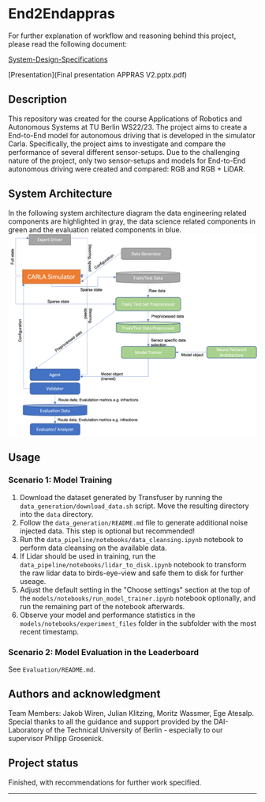 # End2Endappras
For further explanation of workflow and reasoning behind this project, please read the following document: 

[System-Design-Specifications](system_design_specifications.pdf)

[Presentation](Final presentation APPRAS V2.pptx.pdf)

## Description

This repository was created for the course Applications of Robotics and Autonomous Systems at TU Berlin WS22/23. 
The project aims to create a End-to-End model for autonomous driving that is developed in the simulator Carla. 
Specifically, the project aims to investigate and compare the performance of several different sensor-setups. 
Due to the challenging nature of the project, only two sensor-setups and models for End-to-End autonomous driving were created and compared: RGB and RGB + LiDAR. 

## System Architecture
In the following system architecture diagram the data engineering related components are highlighted in gray, the data science related components in green and the evaluation related components in blue.
![System architecture of project](figures/architecture.png "System architecture")


## Usage

### Scenario 1: Model Training
1. Download the dataset generated by Transfuser by running the `data_generation/download_data.sh` script. Move the resulting directory into the `data` directory.
2. Follow the `data_generation/README.md` file to generate additional noise injected data. This step is optional but recommended!
3. Run the `data_pipeline/notebooks/data_cleansing.ipynb` notebook to perform data cleansing on the available data.
4. If Lidar should be used in training, run the `data_pipeline/notebooks/lidar_to_disk.ipynb` notebook to transform the raw lidar data to birds-eye-view and safe them to disk for further useage.
6. Adjust the default setting in the "Choose settings" section at the top of the `models/notebooks/run_model_trainer.ipynb` notebook optionally, and run the remaining part of the notebook afterwards.
7. Observe your model and performance statistics in the `models/notebooks/experiment_files` folder in the subfolder with the most recent timestamp.

### Scenario 2: Model Evaluation in the Leaderboard
See `Evaluation/README.md`.

## Authors and acknowledgment
Team Members:  Jakob Wiren, Julian Klitzing,  Moritz Wassmer, Ege Atesalp.
Special thanks to all the guidance and support provided by the DAI-Laboratory of the Technical University of Berlin - especially to our supervisor Philipp Grosenick.



## Project status
Finished, with recommendations for further work specified. 

***
